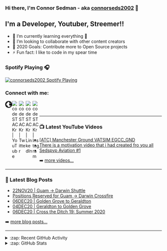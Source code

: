 ### Hi there, I'm Connor Sedman - aka [connorseds2002][website] 👋

## I'm a Developer, Youtuber, Streemer!!

- 🌱 I’m currently learning everything 🤣
- 👯 I’m looking to collaborate with other content creators
- 🥅 2020 Goals: Contribute more to Open Source projects
- ⚡ Fun fact: I like to code in my spear time

### Spotify Playing 🎧

[<img src="https://novatorem.connorseds2002.vercel.app/api/spotify" alt="connorseds2002 Spotify Playing" width="350" />](https://open.spotify.com/user/connor-808)

### Connect with me:

[<img align="left" alt="codeSTACKr.com" width="22px" src="https://raw.githubusercontent.com/iconic/open-iconic/master/svg/globe.svg" />][website]
[<img align="left" alt="codeSTACKr | YouTube" width="22px" src="https://cdn.jsdelivr.net/npm/simple-icons@v3/icons/youtube.svg" />][youtube]
[<img align="left" alt="codeSTACKr | Twitter" width="22px" src="https://cdn.jsdelivr.net/npm/simple-icons@v3/icons/twitter.svg" />][twitter]
[<img align="left" alt="codeSTACKr | LinkedIn" width="22px" src="https://cdn.jsdelivr.net/npm/simple-icons@v3/icons/linkedin.svg" />][linkedin]
[<img align="left" alt="codeSTACKr | Instagram" width="22px" src="https://cdn.jsdelivr.net/npm/simple-icons@v3/icons/instagram.svg" />][instagram]

<br />
<br />

---

### 📺 Latest YouTube Videos

<!-- YOUTUBE:START -->
- [[ATC] Manchester Ground VATSIM EGCC_GND](https://www.youtube.com/watch?v=2gOB_NWOp2o)
- [There is a motivation video that i had created fro you all](https://www.youtube.com/watch?v=cKzpUc_jYaw)
- [Sedspvp Aviation #1](https://www.youtube.com/watch?v=6Z4TeOA4d0A)
<!-- YOUTUBE:END -->

➡️ [more videos...](https://youtube.com/codestackr)

---

### 📕 Latest Blog Posts

<!-- BLOG-POST-LIST:START -->
- [22NOV20 | Guam -> Darwin Shuttle](https://forums.vatpac.org/topic/18297-22nov20-guam-darwin-shuttle/?do=findComment&comment=130287)
- [Positions Reserved for Guam -> Darwin Crossfire](https://forums.vatpac.org/topic/18425-positions-reserved-for-guam-darwin-crossfire/?do=findComment&comment=130261)
- [06DEC20 | Golden Grove to Geraldton](https://forums.vatpac.org/calendar/event/1533-06dec20-golden-grove-to-geraldton/)
- [04DEC20 | Geraldton to Golden Grove](https://forums.vatpac.org/calendar/event/1532-04dec20-geraldton-to-golden-grove/)
- [06DEC20 | Cross the Ditch 19: Summer 2020](https://forums.vatpac.org/calendar/event/1525-06dec20-cross-the-ditch-19-summer-2020/?do=findComment&comment=210&tab=comments)
<!-- BLOG-POST-LIST:END -->

➡️ [more blog posts...](https://Forums.vatpac.org)

---

<details>
  <summary>:zap: Recent GitHub Activity</summary>
  
<!--START_SECTION:activity-->
1. 🎉 Merged PR [#6](https://github.com/Connorseds2002/connorseds2002/pull/6) in [Connorseds2002/connorseds2002](https://github.com/Connorseds2002/connorseds2002)
2. 💪 Opened PR [#6](https://github.com/Connorseds2002/connorseds2002/pull/6) in [Connorseds2002/connorseds2002](https://github.com/Connorseds2002/connorseds2002)
3. 🎉 Merged PR [#5](https://github.com/Connorseds2002/connorseds2002/pull/5) in [Connorseds2002/connorseds2002](https://github.com/Connorseds2002/connorseds2002)
4. 💪 Opened PR [#5](https://github.com/Connorseds2002/connorseds2002/pull/5) in [Connorseds2002/connorseds2002](https://github.com/Connorseds2002/connorseds2002)
5. 🎉 Merged PR [#4](https://github.com/Connorseds2002/connorseds2002/pull/4) in [Connorseds2002/connorseds2002](https://github.com/Connorseds2002/connorseds2002)
<!--END_SECTION:activity-->

</details>

<details>
  <summary>:zap: GitHub Stats</summary>

  <img align="left" alt="connorseds2002's GitHub Stats" src="http://github-readme-stats.connorseds2002.vercel.app/api?username=connorseds2002&show_icons=true&hide_border=true" />
<img align="left" alt="connorseds2002's GitHub Top Langs" src="http://github-readme-stats.connorseds2002.vercel.app/api/top-langs/?username=connorseds2002&layout=compact2&show_icons=true&hide_border=true" />

</details>

[website]: https://vatpac.org
[twitter]: https://twitter.com/connorsedman11
[youtube]: https://youtube.com/channel/UC6fFV-8lCLLoKYCUAstFbQQ
[instagram]: https://instagram.com/
[linkedin]: https://linkedin.com/in/
